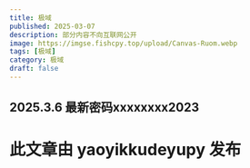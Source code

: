 ```yaml
---
title: 极域
published: 2025-03-07
description: 部分内容不向互联网公开
image: https://imgse.fishcpy.top/upload/Canvas-Ruom.webp
tags: [极域]
category: 极域
draft: false
---
```


## 2025.3.6 最新密码xxxxxxxx2023

# 此文章由 yaoyikkudeyupy 发布